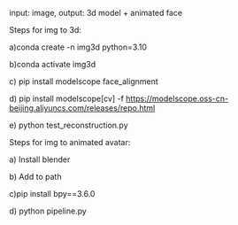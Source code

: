 
input: image, output: 3d model + animated face

Steps for img to 3d:

a)conda create -n img3d python=3.10

b)conda activate img3d 

c) pip install modelscope face_alignment

d) pip install modelscope[cv] -f https://modelscope.oss-cn-beijing.aliyuncs.com/releases/repo.html

e) python test_reconstruction.py


Steps for img to animated avatar:

a) Install blender

b) Add to path

c)pip install bpy==3.6.0

d) python pipeline.py
